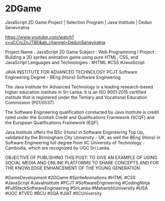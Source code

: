 # 2DGame

JavaScript 2D Game Project | Selection Program | Java Institute | Dedun Seneviratna

https://www.youtube.com/watch?v=uCCrcZnJTBE&ab_channel=DedunSeneviratna

Project Name : JavaScript 2D Game
Subject : Web Programming I
Project : Building a 2D sprites animation game using pure HTML, CSS, and JavaScript
Languages and Technologies : #HTML #CSS #JavaScript

JAVA INSTITUTE FOR ADVANCED TECHNOLOGY
PCJT Software Engineering Degree - BEng (Hons) Software Engineering

The Java Institute for Advanced Technology is a leading research-based higher education institute in Sri Lanka. It is an ISO 9001:2015 certified institute that is registered under the Tertiary and Vocational Education Commission (P01/0537).

The Software Engineering qualification conducted by Java Institute is credit rated under the Scottish Credit and Qualifications Framework (SCQF) and the European Qualifications Framework (EQF).

Java Institute offers the BSc (Hons) in Software Engineering Top Up, validated by the Birmingham City University - UK, as well the BEng (Hons) in Software Engineering full degree from IIC University of Technology - Cambodia, which are recognized by UGC Sri Lanka.

OBJECTIVE OF PUBLISHING THIS POST: TO GIVE AN EXAMPLE OF USING SOCIAL MEDIA AND ONLINE PLATFORMS TO SHARE CONCEPTS AND FOR THE KNOWLEDGE ENHANCEMENT OF THE YOUNG GENERATION.

#GameDevelopment #2DGame #SpriteAnimations #HTML #CSS #JavaScript
#JavaInstitute #PCJT #SoftwareEngineering #CodingNinja #FullStackSoftwareEngineering #SriLanka
#MaharishiUniversity #USA  #UGC #TVEC #BCU #SQA #JIAT #IICUniversity
